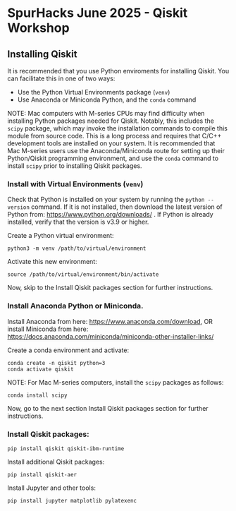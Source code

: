 # SpurHacks June 2025 - Qiskit Workshop

## Installing Qiskit

It is recommended that you use Python enviroments for installing Qiskit. You can facilitate this in one of two ways:

- Use the Python Virtual Environments package (```venv```)
- Use Anaconda or Miniconda Python, and the ```conda``` command

NOTE: Mac computers with M-series CPUs may find difficulty when installing Python packages needed for Qiskit. Notably, this includes the ```scipy``` package, which may invoke the installation commands to compile this module from source code. This is a long process and requires that C/C++ development tools are installed on your system. It is recommended that Mac M-series users use the Anaconda/Miniconda route for setting up their Python/Qiskit programming environment, and use the ```conda``` command to install ```scipy``` prior to installing Qiskit packages.

### Install with Virtual Environments (```venv```)

Check that Python is installed on your system by running the ```python --version``` command. If it is not installed, then download the latest version of Python from: https://www.python.org/downloads/ . If Python is already installed, verify that the version is v3.9 or higher.

Create a Python virtual environment:
```
python3 -m venv /path/to/virtual/environment
```

Activate this new environment:
```
source /path/to/virtual/environment/bin/activate
```

Now, skip to the Install Qiskit packages section for further instructions.

### Install Anaconda Python or Miniconda.

Install Anaconda from here: https://www.anaconda.com/download, OR
install Miniconda from here: https://docs.anaconda.com/miniconda/miniconda-other-installer-links/

Create a conda environment and activate:
```
conda create -n qiskit python=3
conda activate qiskit
```

NOTE: For Mac M-series computers, install the ```scipy``` packages as follows:
```
conda install scipy
```

Now, go to the next section Install Qiskit packages section for further instructions.

### Install Qiskit packages:
```
pip install qiskit qiskit-ibm-runtime
```

Install additional Qiskit packages:
```
pip install qiskit-aer 
```

Install Jupyter and other tools:
```
pip install jupyter matplotlib pylatexenc
```
